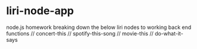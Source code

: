 # liri-node-app
node.js homework
breaking down the below liri nodes to working back end functions
// concert-this
// spotify-this-song
// movie-this
// do-what-it-says
